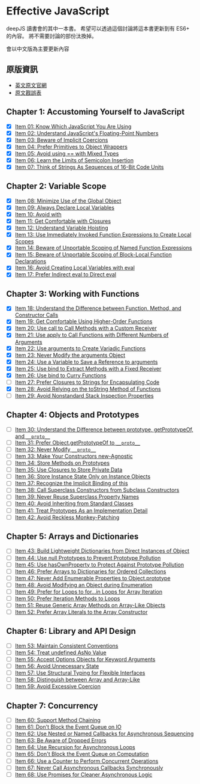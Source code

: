 # Effective JavaScript

deepJS 讀書會的其中一本書。
希望可以透過這個討論將這本書更新到有 ES6+ 的內容。
將不需要討論的部份汰換掉。

會以中文版為主要更新內容

## 原版資訊

- [英文原文官網](http://effectivejs.com/)
- [原文戡誤表](https://github.com/effectivejs/site/wiki/Errata)


## Chapter 1: Accustoming Yourself to JavaScript

- [x] [Item 01: Know Which JavaScript You Are Using](Chapter%201%3A%20Accustoming%20Yourself%20to%20JavaScript/Item%2001%3A%20Know%20Which%20JavaScript%20You%20Are%20Using.md)
- [x] [Item 02: Understand JavaScript's Floating-Point Numbers](Chapter%201%3A%20Accustoming%20Yourself%20to%20JavaScript/Item%2002%3A%20Understand%20JavaScript's%20Floating-Point%20Numbers.md)
- [x] [Item 03: Beware of Implicit Coercions](Chapter%201%3A%20Accustoming%20Yourself%20to%20JavaScript/Item%2003%3A%20Beware%20of%20Implicit%20Coercions.md)
- [x] [Item 04: Prefer Primitives to Object Wrappers](Chapter%201%3A%20Accustoming%20Yourself%20to%20JavaScript/Item%2004%3A%20Prefer%20Primitives%20to%20Object%20Wrappers.md)
- [x] [Item 05: Avoid using == with Mixed Types](Chapter%201%3A%20Accustoming%20Yourself%20to%20JavaScript/Item%2005%3A%20Avoid%20using%20==%20with%20Mixed%20Types.md)
- [x] [Item 06: Learn the Limits of Semicolon Insertion](Chapter%201%3A%20Accustoming%20Yourself%20to%20JavaScript/Item%2006%3A%20Learn%20the%20Limits%20of%20Semicolon%20Insertion.md)
- [x] [Item 07: Think of Strings As Sequences of 16-Bit Code Units](Chapter%201%3A%20Accustoming%20Yourself%20to%20JavaScript/Item%2007:%20Think%20of%20Strings%20As%20Sequences%20of%2016-Bit%20Code%20Units.md)

## Chapter 2: Variable Scope

- [x] [Item 08: Minimize Use of the Global Object](Chapter%202%3A%20Variable%20Scope/Item%2008%3A%20Minimize%20Use%20of%20the%20Global%20Object.md)
- [x] [Item 09: Always Declare Local Variables](Chapter%202%3A%20Variable%20Scope/Item%2009%3A%20Always%20Declare%20Local%20Variables.md)
- [x] [Item 10: Avoid with](Chapter%202%3A%20Variable%20Scope/Item%2010%3A%20Avoid%20with.md)
- [x] [Item 11: Get Comfortable with Closures](Chapter%202%3A%20Variable%20Scope/Item%2011%3A%20Get%20Comfortable%20with%20Closures.md)
- [x] [Item 12: Understand Variable Hoisting](Chapter%202%3A%20Variable%20Scope/Item%2012%3A%20Understand%20Variable%20Hoisting.md)
- [x] [Item 13: Use Immediately Invoked Function Expressions to Create Local Scopes](Chapter%202%3A%20Variable%20Scope/Item%2013:%20Use%20Immediately%20Invoked%20Function%20Expressions%20to%20Create%20Local%20Scopes.md)
- [x] [Item 14: Beware of Unportable Scoping of Named Function Expressions](Chapter%202%3A%20Variable%20Scope/Item%2014:%20Beware%20of%20Unportable%20Scoping%20of%20Named%20Function%20Expressions.md)
- [x] [Item 15: Beware of Unportable Scoping of Block-Local Function Declarations](Chapter%202%3A%20Variable%20Scope/Item%2015:%20Beware%20of%20Unportable%20Scoping%20of%20Block-Local%20Function%20Declarations.md)
- [x] [Item 16: Avoid Creating Local Variables with eval](Chapter%202%3A%20Variable%20Scope/Item%2016%3A%20Avoid%20Creating%20Local%20Variables%20with%20eval.md)
- [x] [Item 17: Prefer Indirect eval to Direct eval](Chapter%202%3A%20Variable%20Scope/Item%2017%3A%20Prefer%20Indirect%20eval%20to%20Direct%20eval.md)

## Chapter 3: Working with Functions

- [x] [Item 18: Understand the Difference between Function, Method, and Constructor Calls](Chapter%203%3A%20Working%20with%20Functions/Item%2018:%20Understand%20the%20Difference%20between%20Function,%20Method,%20and%20Constructor%20Calls.md)
- [x] [Item 19: Get Comfortable Using Higher-Order Functions](Chapter%203%3A%20Working%20with%20Functions/Item%2019%3A%20Get%20Comfortable%20Using%20Higher-Order%20Functions.md)
- [x] [Item 20: Use call to Call Methods with a Custom Receiver](Chapter%203%3A%20Working%20with%20Functions/Item%2020%3A%20Use%20call%20to%20Call%20Methods%20with%20a%20Custom%20Receiver.md)
- [x] [Item 21: Use apply to Call Functions with Different Numbers of Arguments](Chapter%203%3A%20Working%20with%20Functions/Item%2021:%20Use%20apply%20to%20Call%20Functions%20with%20Different%20Numbers%20of%20Arguments.md)
- [x] [Item 22: Use arguments to Create Variadic Functions](Chapter%203%3A%20Working%20with%20Functions/Item%2022%3A%20Use%20arguments%20to%20Create%20Variadic%20Functions.md)
- [x] [Item 23: Never Modify the arguments Object](Chapter%203%3A%20Working%20with%20Functions/Item%2023%3A%20Never%20Modify%20the%20arguments%20Object.md)
- [x] [Item 24: Use a Variable to Save a Reference to arguments](Chapter%203%3A%20Working%20with%20Functions/Item%2024%3A%20Use%20a%20Variable%20to%20Save%20a%20Reference%20to%20arguments.md)
- [x] [Item 25: Use bind to Extract Methods with a Fixed Receiver](Chapter%203%3A%20Working%20with%20Functions/Item%2025%3A%20Use%20bind%20to%20Extract%20Methods%20with%20a%20Fixed%20Receiver.md)
- [x] [Item 26: Use bind to Curry Functions](Chapter%203%3A%20Working%20with%20Functions/Item%2026%3A%20Use%20bind%20to%20Curry%20Functions.md)
- [ ] [Item 27: Prefer Closures to Strings for Encapsulating Code](Chapter%203%3A%20Working%20with%20Functions/Item%2027%3A%20Prefer%20Closures%20to%20Strings%20for%20Encapsulating%20Code.md)
- [x] [Item 28: Avoid Relying on the toString Method of Functions](Chapter%203%3A%20Working%20with%20Functions/Item%2028%3A%20Avoid%20Relying%20on%20the%20toString%20Method%20of%20Functions.md)
- [ ] [Item 29: Avoid Nonstandard Stack Inspection Properties](Chapter%203%3A%20Working%20with%20Functions/Item%2029%3A%20Avoid%20Nonstandard%20Stack%20Inspection%20Properties.md)

## Chapter 4: Objects and Prototypes

- [ ] [Item 30: Understand the Difference between prototype, getPrototypeOf, and `__proto__`](Chapter%204%3A%20Objects%20and%20Prototypes/Item%2030:%20Understand%20the%20Difference%20between%20prototype,%20getPrototypeOf,%20and__proto__.md)
- [ ] [Item 31: Prefer Object.getPrototypeOf to `__proto__`](Chapter%204%3A%20Objects%20and%20Prototypes/Item%2031%3A%20Prefer%20Object.getPrototypeOf%20to%20__proto__.md)
- [ ] [Item 32: Never Modify `__proto__`](Chapter%204%3A%20Objects%20and%20Prototypes/Item%2032%3A%20Never%20Modify%20__proto__.md)
- [ ] [Item 33: Make Your Constructors new-Agnostic](Chapter%204%3A%20Objects%20and%20Prototypes/Item%2033%3A%20Make%20Your%20Constructors%20new-Agnostic.md)
- [ ] [Item 34: Store Methods on Prototypes](Chapter%204%3A%20Objects%20and%20Prototypes/Item%2034%3A%20Store%20Methods%20on%20Prototypes.md)
- [ ] [Item 35: Use Closures to Store Private Data](Chapter%204%3A%20Objects%20and%20Prototypes/Item%2035%3A%20Use%20Closures%20to%20Store%20Private%20Data.md)
- [ ] [Item 36: Store Instance State Only on Instance Objects](Chapter%204%3A%20Objects%20and%20Prototypes/Item%2036%3A%20Store%20Instance%20State%20Only%20on%20Instance%20Objects.md)
- [ ] [Item 37: Recognize the Implicit Binding of this](Chapter%204%3A%20Objects%20and%20Prototypes/Item%2037%3A%20Recognize%20the%20Implicit%20Binding%20of%20this.md)
- [ ] [Item 38: Call Superclass Constructors from Subclass Constructors](Chapter%204%3A%20Objects%20and%20Prototypes/Item%2038:%20Call%20Superclass%20Constructors%20from%20Subclass%20Constructors.md)
- [ ] [Item 39: Never Reuse Superclass Property Names](Chapter%204%3A%20Objects%20and%20Prototypes/Item%2039%3A%20Never%20Reuse%20Superclass%20Property%20Names.md)
- [ ] [Item 40: Avoid Inheriting from Standard Classes](Chapter%204%3A%20Objects%20and%20Prototypes/Item%2040%3A%20Avoid%20Inheriting%20from%20Standard%20Classes.md)
- [ ] [Item 41: Treat Prototypes As an Implementation Detail](Chapter%204%3A%20Objects%20and%20Prototypes/Item%2041%3A%20Treat%20Prototypes%20As%20an%20Implementation%20Detail.md)
- [ ] [Item 42: Avoid Reckless Monkey-Patching](Chapter%204%3A%20Objects%20and%20Prototypes/Item%2042%3A%20Avoid%20Reckless%20Monkey-Patching.md)

## Chapter 5: Arrays and Dictionaries

- [ ] [Item 43: Build Lightweight Dictionaries from Direct Instances of Object](Chapter%205%3A%20Arrays%20and%20Dictionaries/Item%2043:%20Build%20Lightweight%20Dictionaries%20from%20Direct%20Instances%20of%20Object.md)
- [ ] [Item 44: Use null Prototypes to Prevent Prototype Pollution](Chapter%205%3A%20Arrays%20and%20Dictionaries/Item%2044%3A%20Use%20null%20Prototypes%20to%20Prevent%20Prototype%20Pollution.md)
- [ ] [Item 45: Use hasOwnProperty to Protect Against Prototype Pollution](Chapter%205%3A%20Arrays%20and%20Dictionaries/Item%2045:%20Use%20hasOwnProperty%20to%20Protect%20Against%20Prototype%20Pollution.md)
- [ ] [Item 46: Prefer Arrays to Dictionaries for Ordered Collections](Chapter%205%3A%20Arrays%20and%20Dictionaries/Item%2046:%20Prefer%20Arrays%20to%20Dictionaries%20for%20Ordered%20Collections.md)
- [ ] [Item 47: Never Add Enumerable Properties to Object.prototype](Chapter%205%3A%20Arrays%20and%20Dictionaries/Item%2047%3A%20Never%20Add%20Enumerable%20Properties%20to%20Object.prototype.md)
- [ ] [Item 48: Avoid Modifying an Object during Enumeration](Chapter%205%3A%20Arrays%20and%20Dictionaries/Item%2048%3A%20Avoid%20Modifying%20an%20Object%20during%20Enumeration.md)
- [ ] [Item 49: Prefer for Loops to for...in Loops for Array Iteration](Chapter%205%3A%20Arrays%20and%20Dictionaries/Item%2049%3A%20Prefer%20for%20Loops%20to%20for...in%20Loops%20for%20Array%20Iteration.md)
- [ ] [Item 50: Prefer Iteration Methods to Loops](Chapter%205%3A%20Arrays%20and%20Dictionaries/Item%2050%3A%20Prefer%20Iteration%20Methods%20to%20Loops.md)
- [ ] [Item 51: Reuse Generic Array Methods on Array-Like Objects](Chapter%205%3A%20Arrays%20and%20Dictionaries/Item%2051%3A%20Reuse%20Generic%20Array%20Methods%20on%20Array-Like%20Objects.md)
- [ ] [Item 52: Prefer Array Literals to the Array Constructor](Chapter%205%3A%20Arrays%20and%20Dictionaries/Item%2052%3A%20Prefer%20Array%20Literals%20to%20the%20Array%20Constructor.md)

## Chapter 6: Library and API Design

- [ ] [Item 53: Maintain Consistent Conventions](Chapter%206%3A%20Library%20and%20API%20Design/Item%2053%3A%20Maintain%20Consistent%20Conventions.md)
- [ ] [Item 54: Treat undefined AsNo Value](Chapter%206%3A%20Library%20and%20API%20Design/Item%2054%3A%20Treat%20undefined%20AsNo%20Value.md)
- [ ] [Item 55: Accept Options Objects for Keyword Arguments ](Chapter%206%3A%20Library%20and%20API%20Design/Item%2055%3A%20Accept%20Options%20Objects%20for%20Keyword%20Arguments%20.md)
- [ ] [Item 56: Avoid Unnecessary State](Chapter%206%3A%20Library%20and%20API%20Design/Item%2056%3A%20Avoid%20Unnecessary%20State.md)
- [ ] [Item 57: Use Structural Typing for Flexible Interfaces](Chapter%206%3A%20Library%20and%20API%20Design/Item%2057%3A%20Use%20Structural%20Typing%20for%20Flexible%20Interfaces.md)
- [ ] [Item 58: Distinguish between Array and Array-Like](Chapter%206%3A%20Library%20and%20API%20Design/Item%2058%3A%20Distinguish%20between%20Array%20and%20Array-Like.md)
- [ ] [Item 59: Avoid Excessive Coercion](Chapter%206%3A%20Library%20and%20API%20Design/Item%2059%3A%20Avoid%20Excessive%20Coercion.md)

## Chapter 7: Concurrency

- [ ] [Item 60: Support Method Chaining](Chapter%207%3A%20Concurrency/Item%2060%3A%20Support%20Method%20Chaining.md)
- [ ] [Item 61: Don't Block the Event Queue on IO](Chapter%207%3A%20Concurrency/Item%2061%3A%20Don't%20Block%20the%20Event%20Queue%20on%20IO.md)
- [ ] [Item 62: Use Nested or Named Callbacks for Asynchronous Sequencing](Chapter%207%3A%20Concurrency/Item%2062%3A%20Use%20Nested%20or%20Named%20Callbacks%20for%20Asynchronous%20Sequencing.md)
- [ ] [Item 63: Be Aware of Dropped Errors](Chapter%207%3A%20Concurrency/Item%2063%3A%20Be%20Aware%20of%20Dropped%20Errors.md)
- [ ] [Item 64: Use Recursion for Asynchronous Loops](Chapter%207%3A%20Concurrency/Item%2064%3A%20Use%20Recursion%20for%20Asynchronous%20Loops.md)
- [ ] [Item 65: Don't Block the Event Queue on Computation](Chapter%207%3A%20Concurrency/Item%2065%3A%20Don't%20Block%20the%20Event%20Queue%20on%20Computation.md)
- [ ] [Item 66: Use a Counter to Perform Concurrent Operations](Chapter%207%3A%20Concurrency/Item%2066%3A%20Use%20a%20Counter%20to%20Perform%20Concurrent%20Operations.md)
- [ ] [Item 67: Never Call Asynchronous Callbacks Synchronously](Chapter%207%3A%20Concurrency/Item%2067%3A%20Never%20Call%20Asynchronous%20Callbacks%20Synchronously.md)
- [ ] [Item 68: Use Promises for Cleaner Asynchronous Logic](Chapter%207%3A%20Concurrency/Item%2068%3A%20Use%20Promises%20for%20Cleaner%20Asynchronous%20Logic.md)

